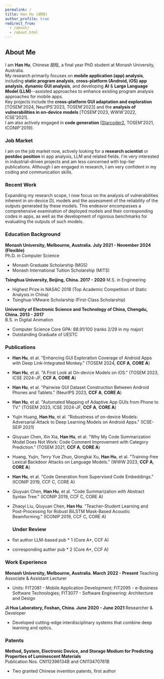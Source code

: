 ```yaml
---
permalink: /
title: Han Hu (胡晗)
author_profile: true
redirect_from: 
  - /about/
  - /about.html
---
```


## About Me

I am **Han Hu**, Chinese 胡晗, a final year PhD student at Monash University, Australia.  
My research primarily focuses on **mobile application (app) analysis**, including **static program analysis**, **cross-platform (Android, iOS) app analysis**, **dynamic GUI analysis**, and developing **AI** & **Large Language Model (LLM)**--assisted approaches to enhance existing program analysis approaches for mobile apps.  
Key projects include the **cross-platform GUI adaptation and exploration** \[TOSEM'2024, NeurIPS'2023, TOSEM'2023\] and the **analysis of vulnerabilities in on-device models** \[TOSEM'2023, WWW'2022, ICSE'2021\].  
I am also actively engaged in **code generation** \[[Starcoder2](https://github.com/bigcode-project/starcoder2), TOSEM'2021, ICONIP'2019\].


### Job Market

I am on the job market now, actively looking for a **research scientist** or **postdoc position** in app analysis, LLM and related fields. I'm very interested in industrial-driven projects and am less concerned with top-tier publications. Although I am engaged in research, I am very confident in my coding and communication skills.

### Recent Work

Expanding my research scope, I now focus on the analysis of vulnerabilities inherent in on-device DL models and the assessment of the reliability of the outputs generated by these models. This endeavor encompasses a comprehensive examination of deployed models and their corresponding codes in apps, as well as the development of rigorous benchmarks for evaluating the outputs of such models.

### Education Background

**Monash University, Melbourne, Australia. July 2021 - November 2024 (Flexible)**  
Ph.D. in Computer Science
- Monash Graduate Scholarship (MGS)
- Monash International Tuition Scholarship (MITS)

**Tsinghua University, Beijing, China. 2017 - 2020**
M.S. in Engineering
- Highest Prize in NASAC 2018 (Top Academic Competition of Static Analysis in China)
- Tsinghua-VMware Scholarship (First-Class Scholarship)

**University of Electronic Science and Technology of China, Chengdu, China. 2013 - 2017**  
B.S. in Digital Animation
- Computer Science Core GPA: 88.91/100 (ranks 2/29 in my major)
- Outstanding Graduate of UESTC

### Publications

- **Han Hu**, et al. "Enhancing GUI Exploration Coverage of Android Apps with Deep Link-Integrated Monkey." (TOSEM 2024, **CCF A**, **CORE A**)
- **Han Hu**, et al. "A First Look at On-device Models on iOS." (TOSEM 2023, ICSE 2024-JF, **CCF A**, **CORE A**)
- **Han Hu**, et al. "Pairwise GUI Dataset Construction Between Android Phones and Tablets." (NeurIPS 2023, **CCF A**, **CORE A**)
- **Han Hu**, et al. "Automated Mapping of Adaptive App GUIs from Phone to TV." (TOSEM 2023, ICSE 2024-JF, **CCF A**, **CORE A**)
- Yujin Huang, **Han Hu**, et al. "Robustness of on-device Models: Adversarial Attack to Deep Learning Models on Android Apps." (ICSE-SEIP 2021)
- Qiuyuan Chen, Xin Xia, **Han Hu**, et al. "Why My Code Summarization Model Does Not Work: Code Comment Improvement with Category Prediction." (TOSEM 2021, **CCF A**, **CORE A**)
- Huang, Yujin, Terry Yue Zhuo, Qiongkai Xu, **Han Hu**, et al. "Training-free Lexical Backdoor Attacks on Language Models." (WWW 2023, **CCF A**, **CORE A**)
- **Han Hu**, et al. "Code Generation from Supervised Code Embeddings." (ICONIP 2019, CCF C, CORE A)
- Qiuyuan Chen, **Han Hu**, et al. "Code Summarization with Abstract Syntax Tree." (ICONIP 2019, CCF C, CORE A)
- Zhaoyi Liu, Qiuyuan Chen, **Han Hu**. "Teacher-Student Learning and Post-Processing for Robust BiLSTM Mask-Based Acoustic Beamforming." (ICONIP 2019, CCF C, CORE A)

  ### Under Review
- fist author LLM-based pub * 1 (Core A*, CCF A)
- corresponding auther pub * 2 (Core A*, CCF A)

### Work Experience

**Monash University, Melbourne, Australia. March 2022 - Present** 
Teaching Associate & Assistant Lecturer
- Units: FIT2081 - Mobile Application Development; FIT2095 - e-Business Software Technologies; FIT3077 - Software Engineering: Architecture and Design

**Ji Hua Laboratory, Foshan, China. June 2020 - June 2021** 
Researcher & Developer
- Developed cutting-edge interdisciplinary systems that combine deep learning and optics.

### Patents
**Method, System, Electronic Device, and Storage Medium for Predicting Properties of Luminescent Materials**  
Publication Nos. CN112396134B and CN113470761B
- Two granted Chinese invention patents, first author




